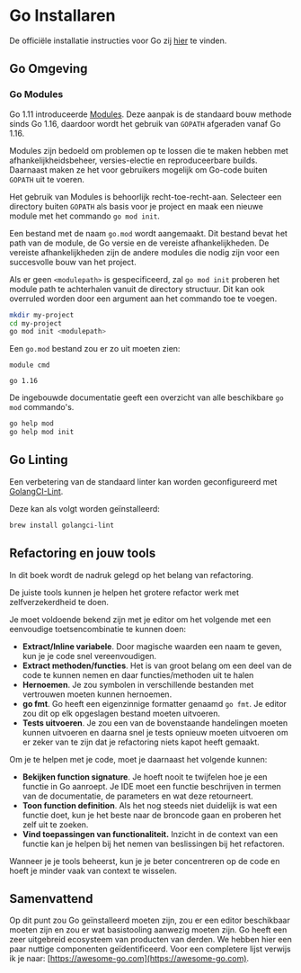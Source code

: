 # Go Installaren

De officiële installatie instructies voor Go zij [hier](https://golang.org/doc/install) te vinden.

## Go Omgeving

### Go Modules

Go 1.11 introduceerde [Modules](https://go.dev/wiki/Modules). Deze aanpak is de standaard bouw methode sinds Go 1.16, daardoor wordt het gebruik van  `GOPATH` afgeraden vanaf Go 1.16.

Modules zijn bedoeld om problemen op te lossen die te maken hebben met afhankelijkheidsbeheer, versies-electie en reproduceerbare builds. Daarnaast maken ze het voor gebruikers mogelijk om Go-code buiten `GOPATH` uit te voeren.

Het gebruik van Modules is behoorlijk recht-toe-recht-aan. Selecteer een directory buiten `GOPATH` als basis voor je project en maak een nieuwe module met het commando `go mod init`.

Een bestand met de naam `go.mod` wordt aangemaakt. Dit bestand bevat het path van de module, de Go versie en de vereiste afhankelijkheden. De vereiste afhankelijkheden zijn de andere modules die nodig zijn voor een succesvolle bouw van het project.

Als er geen `<modulepath>` is gespecificeerd, zal `go mod init` proberen het module path te achterhalen vanuit de directory structuur. Dit kan ook overruled worden door een argument aan het commando toe te voegen.

```sh
mkdir my-project
cd my-project
go mod init <modulepath>
```

Een `go.mod` bestand zou er zo uit moeten zien:

```
module cmd

go 1.16

```

De ingebouwde documentatie geeft een overzicht van alle beschikbare `go mod` commando's.

```sh
go help mod
go help mod init
```

## Go Linting

Een verbetering van de standaard linter kan worden geconfigureerd met [GolangCI-Lint](https://golangci-lint.run).

Deze kan als volgt worden geïnstalleerd:

```sh
brew install golangci-lint
```

## Refactoring en jouw tools

In dit boek wordt de nadruk gelegd op het belang van refactoring.

De juiste tools kunnen je helpen het grotere refactor werk met zelfverzekerdheid te doen.

Je moet voldoende bekend zijn met je editor om het volgende met een eenvoudige toetsencombinatie te kunnen doen:

* **Extract/Inline variabele**. Door magische waarden een naam te geven, kun je je code snel vereenvoudigen.
* **Extract methoden/functies**. Het is van groot belang om een deel van de code te kunnen nemen en daar functies/methoden uit te halen
* **Hernoemen**. Je zou symbolen in verschillende bestanden met vertrouwen moeten kunnen hernoemen.
* **go fmt**. Go heeft een eigenzinnige formatter genaamd `go fmt`. Je editor zou dit op elk opgeslagen bestand moeten uitvoeren.
* **Tests uitvoeren**. Je zou een van de bovenstaande handelingen moeten kunnen uitvoeren en daarna snel je tests opnieuw moeten uitvoeren om er zeker van te zijn dat je refactoring niets kapot heeft gemaakt.

Om je te helpen met je code, moet je daarnaast het volgende kunnen:

* **Bekijken function signature**. Je hoeft nooit te twijfelen hoe je een functie in Go aanroept. Je IDE moet een functie beschrijven in termen van de documentatie, de parameters en wat deze retourneert.
* **Toon function definition**. Als het nog steeds niet duidelijk is wat een functie doet, kun je het beste naar de broncode gaan en proberen het zelf uit te zoeken.
* **Vind toepassingen van functionaliteit.** Inzicht in de context van een functie kan je helpen bij het nemen van beslissingen bij het refactoren.

Wanneer je je tools beheerst, kun je je beter concentreren op de code en hoeft je minder vaak van context te wisselen.

## Samenvattend

Op dit punt zou Go geïnstalleerd moeten zijn, zou er een editor beschikbaar moeten zijn en zou er wat basistooling aanwezig moeten zijn. Go heeft een zeer uitgebreid ecosysteem van producten van derden. We hebben hier een paar nuttige componenten geïdentificeerd. Voor een completere lijst verwijs ik je naar: [https://awesome-go.com](https://awesome-go.com).
